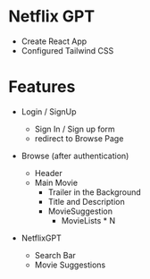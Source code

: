 
# Netflix GPT

- Create React App
- Configured Tailwind CSS



# Features
- Login / SignUp
  - Sign In / Sign up form
  - redirect to Browse Page

- Browse (after authentication)
  - Header
  - Main Movie
    - Trailer in the Background
    - Title and Description
    - MovieSuggestion
       - MovieLists * N

- NetflixGPT
   - Search Bar
   - Movie Suggestions